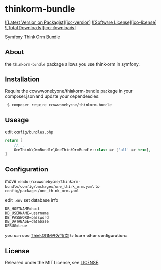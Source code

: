 # thinkorm-bundle
[![Latest Version on Packagist][ico-version]][link-packagist]
[![Software License][ico-license]](LICENSE.md)
[![Total Downloads][ico-downloads]][link-downloads]

Symfony Think Orm Bundle

## About
the ```thinkorm-bundle``` package allows you use think-orm in symfony.

## Installation

Require the ccwwwonebyone/thinkorm-bundle package in your composer.json and update your dependencies:
```sh
 $ composer require ccwwwonebyone/thinkorm-bundle
```

## Useage

edit ```config/bundles.php```
```php
return [
    //...
    OneThink\OrmBundle\OneThinkOrmBundle::class => ['all' => true],
]

```
## Configuration

move ```vendor/ccwwonebyone/thinkorm-bundle/config/packages/one_think_orm.yaml``` to ```config/packages/one_think_orm.yaml```

edit ```.env``` set database info
```env
DB_HOSTNAME=host
DB_USERNAME=username
DB_PASSWORD=password
DB_DATABASE=database
DEBUG=true
```
you can see [ThinkORM开发指南](https://www.kancloud.cn/manual/think-orm/1257998) to learn other configurations


## License

Released under the MIT License, see [LICENSE](LICENSE).

[link-downloads]: https://packagist.org/packages/ccwwonebyone/thinkorm-bundle
[link-packagist]: https://packagist.org/packages/ccwwonebyone/thinkorm-bundle
